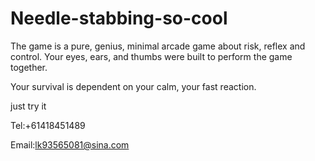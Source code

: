 # Needle-stabbing-so-cool

The game is a pure, genius, minimal arcade game about risk, reflex and control.
Your eyes, ears, and thumbs were built to perform the game together. 

Your survival is dependent on your calm, your fast reaction.

just try it

Tel:+61418451489

Email:lk93565081@sina.com

